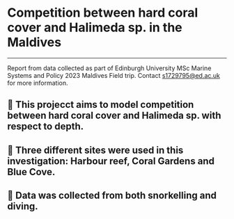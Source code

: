 # Competition between hard coral cover and Halimeda sp. in the Maldives
----------
Report from data collected as part of Edinburgh University MSc Marine Systems and Policy 2023 Maldives Field trip. 
Contact s1729795@ed.ac.uk for more information.

## :tropical_fish: This projecct aims to model competition between hard coral cover and Halimeda sp. with respect to depth.
## :tropical_fish: Three different sites were used in this investigation: Harbour reef, Coral Gardens and Blue Cove.
## :tropical_fish: Data was collected from both snorkelling and diving.
